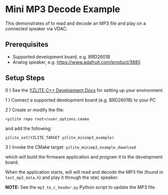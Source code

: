 # Mini MP3 Decode Example

This demonstrates of to read and decode an MP3 file and play on a connected speaker via VDAC.

## Prerequisites

- Supported development board, e.g. BRD2601B
- Analog speaker, e.g. <https://www.adafruit.com/product/3885>

## Setup Steps

0 ) See the [YZLITE C++ Development Docs](https://github.com/ReRAM-Labs/yzlite/docs/cpp_development/index.html) for setting up your environment

1 ) Connect a supported development board (e.g. BRD2601B) to your PC

2 ) Create or modify the file:

```
<yzlite repo root>/user_options.cmake
```

and add the following:

```
yzlite_set(YZLITE_TARGET yzlite_minimp3_example)
```

3 ) Invoke the CMake target: `yzlite_minimp3_example_download`

which will build the firmware application and program it to the development board.

When the application starts, will will read and decode the MP3 file (found in `test_mp3_data.h`)
and play it through the `VDAC` speaker.

__NOTE:__ See the `mp3_to_c_header.py` Python script to update the MP3 file.
